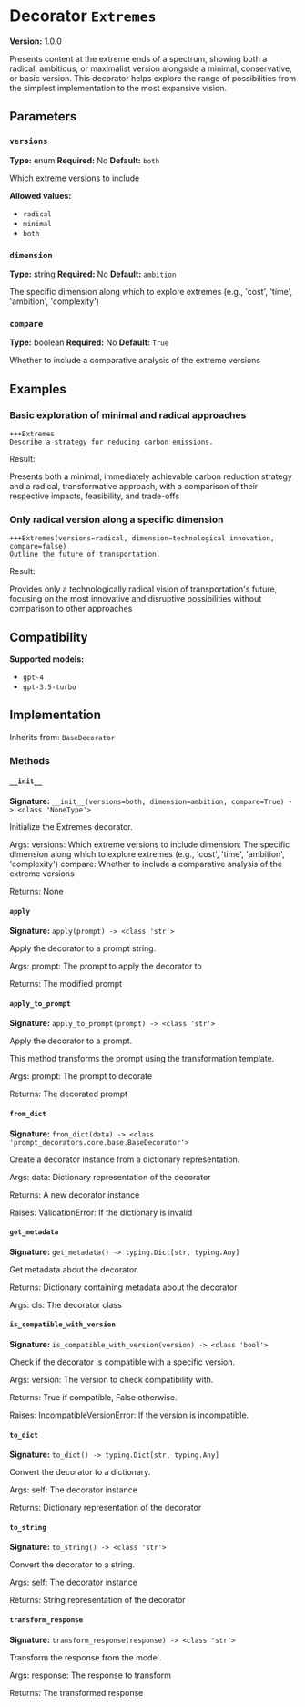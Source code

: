 # Decorator `Extremes`

**Version:** 1.0.0

Presents content at the extreme ends of a spectrum, showing both a radical, ambitious, or maximalist version alongside a minimal, conservative, or basic version. This decorator helps explore the range of possibilities from the simplest implementation to the most expansive vision.

## Parameters

### `versions`

**Type:** enum
**Required:** No
**Default:** `both`

Which extreme versions to include

**Allowed values:**

- `radical`
- `minimal`
- `both`

### `dimension`

**Type:** string
**Required:** No
**Default:** `ambition`

The specific dimension along which to explore extremes (e.g., 'cost', 'time', 'ambition', 'complexity')

### `compare`

**Type:** boolean
**Required:** No
**Default:** `True`

Whether to include a comparative analysis of the extreme versions

## Examples

### Basic exploration of minimal and radical approaches

```
+++Extremes
Describe a strategy for reducing carbon emissions.
```

Result:

Presents both a minimal, immediately achievable carbon reduction strategy and a radical, transformative approach, with a comparison of their respective impacts, feasibility, and trade-offs

### Only radical version along a specific dimension

```
+++Extremes(versions=radical, dimension=technological innovation, compare=false)
Outline the future of transportation.
```

Result:

Provides only a technologically radical vision of transportation's future, focusing on the most innovative and disruptive possibilities without comparison to other approaches

## Compatibility

**Supported models:**

- `gpt-4`
- `gpt-3.5-turbo`

## Implementation

Inherits from: `BaseDecorator`

### Methods

#### `__init__`

**Signature:** `__init__(versions=both, dimension=ambition, compare=True) -> <class 'NoneType'>`

Initialize the Extremes decorator.

Args:
    versions: Which extreme versions to include
    dimension: The specific dimension along which to explore extremes (e.g., 'cost', 'time', 'ambition', 'complexity')
    compare: Whether to include a comparative analysis of the extreme versions


Returns:
    None

#### `apply`

**Signature:** `apply(prompt) -> <class 'str'>`

Apply the decorator to a prompt string.

Args:
    prompt: The prompt to apply the decorator to


Returns:
    The modified prompt

#### `apply_to_prompt`

**Signature:** `apply_to_prompt(prompt) -> <class 'str'>`

Apply the decorator to a prompt.

This method transforms the prompt using the transformation template.

Args:
    prompt: The prompt to decorate

Returns:
    The decorated prompt

#### `from_dict`

**Signature:** `from_dict(data) -> <class 'prompt_decorators.core.base.BaseDecorator'>`

Create a decorator instance from a dictionary representation.

Args:
    data: Dictionary representation of the decorator

Returns:
    A new decorator instance

Raises:
    ValidationError: If the dictionary is invalid

#### `get_metadata`

**Signature:** `get_metadata() -> typing.Dict[str, typing.Any]`

Get metadata about the decorator.

Returns:
    Dictionary containing metadata about the decorator


Args:
    cls: The decorator class

#### `is_compatible_with_version`

**Signature:** `is_compatible_with_version(version) -> <class 'bool'>`

Check if the decorator is compatible with a specific version.

Args:
    version: The version to check compatibility with.


Returns:
    True if compatible, False otherwise.


Raises:
    IncompatibleVersionError: If the version is incompatible.

#### `to_dict`

**Signature:** `to_dict() -> typing.Dict[str, typing.Any]`

Convert the decorator to a dictionary.

Args:
    self: The decorator instance

Returns:
    Dictionary representation of the decorator

#### `to_string`

**Signature:** `to_string() -> <class 'str'>`

Convert the decorator to a string.

Args:
    self: The decorator instance

Returns:
    String representation of the decorator

#### `transform_response`

**Signature:** `transform_response(response) -> <class 'str'>`

Transform the response from the model.

Args:
    response: The response to transform

Returns:
    The transformed response
